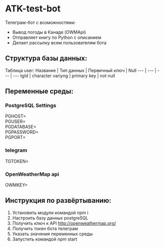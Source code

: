 # ATK-test-bot
Телеграм-бот с возможностями:
- Вывод погоды в Канаде (OWMApi)
- Отправляет книгу по Python с описанием
- Делает рассылку всем пользователям бота

## Структура базы данных:
Таблица user:
Название | Тип данных | Первичный ключ | Null
--- | --- | --- | ---
tgId | character variyng | primary key | not null

## Переменные среды:
### PostgreSQL Settings
PGHOST=  
PGUSER=  
PGDATABASE=  
PGPASSWORD=  
PGPORT=

### telegram
TGTOKEN=

### OpenWeatherMap api
OWMKEY=

## Инструкция по развёртыванию:
1) Установить модули командой npm i
2) Настроить базу данных postgreSQL
3) Получить ключ к API http://openweathermap.org/
4) Получить токен бота телеграм
5) Указать значения переменных среды
6) Запустить командой npm start
